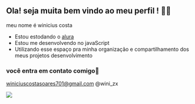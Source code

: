 ## Ola! seja muita bem vindo ao meu perfil ! 👋🍪

meu nome é winicius costa

  * Estou estodando o [alura](https://www.alura.com.br)
  * Estou me desenvolvendo no javaScript
  * Utilizando esse espaço pra minha organização e compartilhamento dos meus projetos desenvolvimento

###  você entra em contato comigo📧

winiciuscostasoares701@gmail.com
@wini_zx


![](https://media1.tenor.com/m/BP70qe8X0J8AAAAC/crycat-crying-cat.gif)
